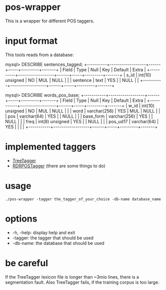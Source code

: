 # pos-wrapper

This is a wrapper for different POS taggers.

# input format

This tools reads from a database:

mysql> DESCRIBE sentences_tagged;
+----------+------------------+------+-----+---------+-------+
| Field    | Type             | Null | Key | Default | Extra |
+----------+------------------+------+-----+---------+-------+
| s_id     | int(10) unsigned | NO   | MUL | NULL    |       |
| sentence | text             | YES  |     | NULL    |       |
+----------+------------------+------+-----+---------+-------+

mysql> DESCRIBE words_pos_base;
+-----------+------------------+------+-----+---------+-------+
| Field     | Type             | Null | Key | Default | Extra |
+-----------+------------------+------+-----+---------+-------+
| w_id      | int(10) unsigned | NO   | MUL | NULL    |       |
| word      | varchar(256)     | YES  | MUL | NULL    |       |
| pos       | varchar(64)      | YES  |     | NULL    |       |
| base_form | varchar(256)     | YES  |     | NULL    |       |
| freq      | int(8) unsigned  | YES  |     | NULL    |       |
| pos_ud17  | varchar(64)      | YES  |     |         |       |
+-----------+------------------+------+-----+---------+-------+

# implemented taggers

* [TreeTagger](http://www.cis.uni-muenchen.de/~schmid/tools/TreeTagger/)
* [RDRPOSTagger](http://rdrpostagger.sourceforge.net) (there are some things to do)


# usage

```
./pos-wrapper -tagger the_tagger_of_your_choice -db-name database_name
```

# options

* -h, -help: display help and exit
* -tagger: the tagger that should be used
* -db-name: the database that should be used

# be careful

If the TreeTagger lexicon file is longer than ~3mio lines, there is a segmentation fault. Also TreeTagger fails, if the training corpus is too large.
